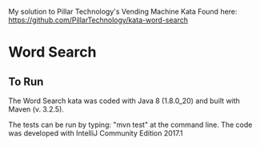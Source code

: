 My solution to Pillar Technology's Vending Machine Kata
Found here: https://github.com/PillarTechnology/kata-word-search

Word Search
====================


To Run
------
The Word Search kata was coded with Java 8 (1.8.0_20) and built with Maven (v. 3.2.5).

The tests can be run by typing: "mvn test" at the command line.
The code was developed with IntelliJ Community Edition 2017.1